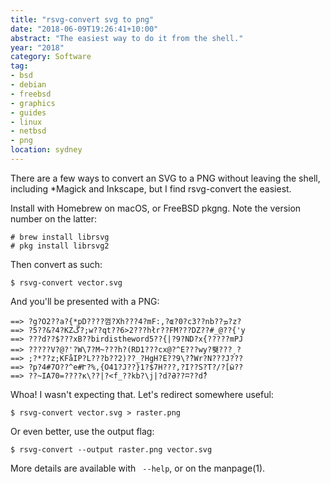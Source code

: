 ```yaml
---
title: "rsvg-convert svg to png"
date: "2018-06-09T19:26:41+10:00"
abstract: "The easiest way to do it from the shell."
year: "2018"
category: Software
tag:
- bsd
- debian
- freebsd
- graphics
- guides
- linux
- netbsd
- png
location: sydney
---
```

There are a few ways to convert an SVG to a PNG without leaving the shell, including \*Magick and Inkscape, but I find rsvg-convert the easiest. 

Install with Homebrew on macOS, or FreeBSD pkgng. Note the version number on the latter:

    # brew install librsvg
    # pkg install librsvg2

Then convert as such:

    $ rsvg-convert vector.svg

And you'll be presented with a PNG:

    ==> ?g?O2??a?{*pD????껌?Xh???4?mF:,?ɶ?0?c3??nb??ܡ?z?
    ==> ?5??&?4?KZڴ?;w??qt??6>2???hłr??FM???DZ??#_@??{'y
    ==> ???d??$???xB??birdistheword5??{|?9?ND?x{?????mPJ
    ==> ?????V?@?'?W\7?M~???h?(RD1???cx@?^E???wy?뢪???ˏ?
    ==> ;?*??z;KFåIP?L???b??2)??_?HgH?E??9\?̽?Wr?N???J???
    ==> ?p?4#7O??^e#Ւ?%,{O41?J??}1?$7H???,?I??S?T?/?[ӹ??
    ==> ??~IA70=????к\??|?<f_??kb?\j|?d?Ә??ʭ??dٌ?

Whoa! I wasn't expecting that. Let's redirect somewhere useful:

    $ rsvg-convert vector.svg > raster.png

Or even better, use the output flag:

    $ rsvg-convert --output raster.png vector.svg

More details are available with ` --help`, or on the manpage(1).

